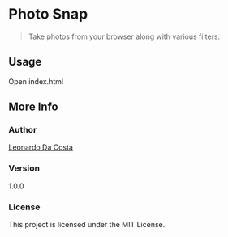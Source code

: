 # Photo Snap

> Take photos from your browser along with various filters.

## Usage

Open index.html

## More Info

### Author

[Leonardo Da Costa](https://github.com/costaleonardo)

### Version

1.0.0

### License

This project is licensed under the MIT License.
